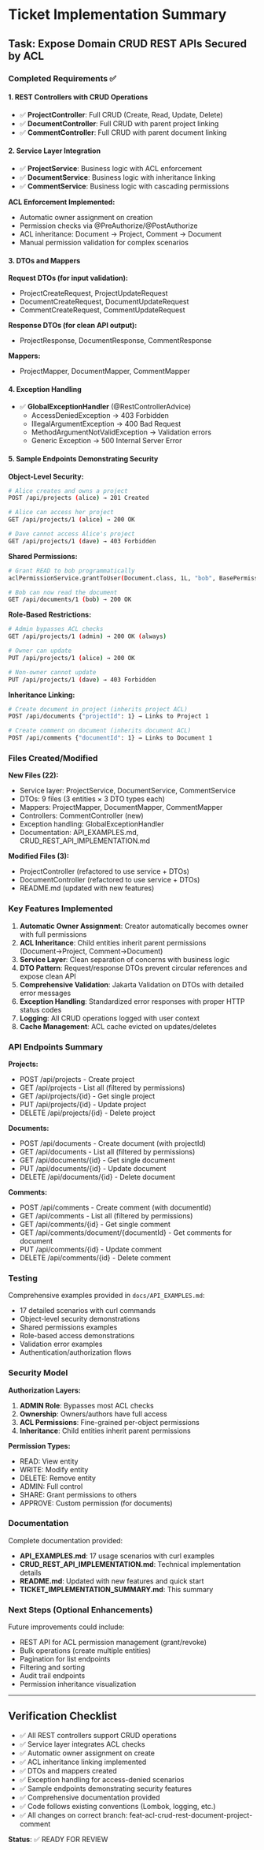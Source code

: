 # Ticket Implementation Summary

## Task: Expose Domain CRUD REST APIs Secured by ACL

### Completed Requirements ✅

#### 1. REST Controllers with CRUD Operations
- ✅ **ProjectController**: Full CRUD (Create, Read, Update, Delete)
- ✅ **DocumentController**: Full CRUD with parent project linking
- ✅ **CommentController**: Full CRUD with parent document linking

#### 2. Service Layer Integration
- ✅ **ProjectService**: Business logic with ACL enforcement
- ✅ **DocumentService**: Business logic with inheritance linking
- ✅ **CommentService**: Business logic with cascading permissions

**ACL Enforcement Implemented:**
- Automatic owner assignment on creation
- Permission checks via @PreAuthorize/@PostAuthorize
- ACL inheritance: Document → Project, Comment → Document
- Manual permission validation for complex scenarios

#### 3. DTOs and Mappers
**Request DTOs (for input validation):**
- ProjectCreateRequest, ProjectUpdateRequest
- DocumentCreateRequest, DocumentUpdateRequest
- CommentCreateRequest, CommentUpdateRequest

**Response DTOs (for clean API output):**
- ProjectResponse, DocumentResponse, CommentResponse

**Mappers:**
- ProjectMapper, DocumentMapper, CommentMapper

#### 4. Exception Handling
- ✅ **GlobalExceptionHandler** (@RestControllerAdvice)
  - AccessDeniedException → 403 Forbidden
  - IllegalArgumentException → 400 Bad Request
  - MethodArgumentNotValidException → Validation errors
  - Generic Exception → 500 Internal Server Error

#### 5. Sample Endpoints Demonstrating Security

**Object-Level Security:**
```bash
# Alice creates and owns a project
POST /api/projects (alice) → 201 Created

# Alice can access her project
GET /api/projects/1 (alice) → 200 OK

# Dave cannot access Alice's project
GET /api/projects/1 (dave) → 403 Forbidden
```

**Shared Permissions:**
```bash
# Grant READ to bob programmatically
aclPermissionService.grantToUser(Document.class, 1L, "bob", BasePermission.READ)

# Bob can now read the document
GET /api/documents/1 (bob) → 200 OK
```

**Role-Based Restrictions:**
```bash
# Admin bypasses ACL checks
GET /api/projects/1 (admin) → 200 OK (always)

# Owner can update
PUT /api/projects/1 (alice) → 200 OK

# Non-owner cannot update
PUT /api/projects/1 (dave) → 403 Forbidden
```

**Inheritance Linking:**
```bash
# Create document in project (inherits project ACL)
POST /api/documents {"projectId": 1} → Links to Project 1

# Create comment on document (inherits document ACL)
POST /api/comments {"documentId": 1} → Links to Document 1
```

### Files Created/Modified

**New Files (22):**
- Service layer: ProjectService, DocumentService, CommentService
- DTOs: 9 files (3 entities × 3 DTO types each)
- Mappers: ProjectMapper, DocumentMapper, CommentMapper
- Controllers: CommentController (new)
- Exception handling: GlobalExceptionHandler
- Documentation: API_EXAMPLES.md, CRUD_REST_API_IMPLEMENTATION.md

**Modified Files (3):**
- ProjectController (refactored to use service + DTOs)
- DocumentController (refactored to use service + DTOs)
- README.md (updated with new features)

### Key Features Implemented

1. **Automatic Owner Assignment**: Creator automatically becomes owner with full permissions
2. **ACL Inheritance**: Child entities inherit parent permissions (Document→Project, Comment→Document)
3. **Service Layer**: Clean separation of concerns with business logic
4. **DTO Pattern**: Request/response DTOs prevent circular references and expose clean API
5. **Comprehensive Validation**: Jakarta Validation on DTOs with detailed error messages
6. **Exception Handling**: Standardized error responses with proper HTTP status codes
7. **Logging**: All CRUD operations logged with user context
8. **Cache Management**: ACL cache evicted on updates/deletes

### API Endpoints Summary

**Projects:**
- POST /api/projects - Create project
- GET /api/projects - List all (filtered by permissions)
- GET /api/projects/{id} - Get single project
- PUT /api/projects/{id} - Update project
- DELETE /api/projects/{id} - Delete project

**Documents:**
- POST /api/documents - Create document (with projectId)
- GET /api/documents - List all (filtered by permissions)
- GET /api/documents/{id} - Get single document
- PUT /api/documents/{id} - Update document
- DELETE /api/documents/{id} - Delete document

**Comments:**
- POST /api/comments - Create comment (with documentId)
- GET /api/comments - List all (filtered by permissions)
- GET /api/comments/{id} - Get single comment
- GET /api/comments/document/{documentId} - Get comments for document
- PUT /api/comments/{id} - Update comment
- DELETE /api/comments/{id} - Delete comment

### Testing

Comprehensive examples provided in `docs/API_EXAMPLES.md`:
- 17 detailed scenarios with curl commands
- Object-level security demonstrations
- Shared permissions examples
- Role-based access demonstrations
- Validation error examples
- Authentication/authorization flows

### Security Model

**Authorization Layers:**
1. **ADMIN Role**: Bypasses most ACL checks
2. **Ownership**: Owners/authors have full access
3. **ACL Permissions**: Fine-grained per-object permissions
4. **Inheritance**: Child entities inherit parent permissions

**Permission Types:**
- READ: View entity
- WRITE: Modify entity
- DELETE: Remove entity
- ADMIN: Full control
- SHARE: Grant permissions to others
- APPROVE: Custom permission (for documents)

### Documentation

Complete documentation provided:
- **API_EXAMPLES.md**: 17 usage scenarios with curl examples
- **CRUD_REST_API_IMPLEMENTATION.md**: Technical implementation details
- **README.md**: Updated with new features and quick start
- **TICKET_IMPLEMENTATION_SUMMARY.md**: This summary

### Next Steps (Optional Enhancements)

Future improvements could include:
- REST API for ACL permission management (grant/revoke)
- Bulk operations (create multiple entities)
- Pagination for list endpoints
- Filtering and sorting
- Audit trail endpoints
- Permission inheritance visualization

---

## Verification Checklist

- ✅ All REST controllers support CRUD operations
- ✅ Service layer integrates ACL checks
- ✅ Automatic owner assignment on create
- ✅ ACL inheritance linking implemented
- ✅ DTOs and mappers created
- ✅ Exception handling for access-denied scenarios
- ✅ Sample endpoints demonstrating security features
- ✅ Comprehensive documentation provided
- ✅ Code follows existing conventions (Lombok, logging, etc.)
- ✅ All changes on correct branch: feat-acl-crud-rest-document-project-comment

**Status**: ✅ READY FOR REVIEW
